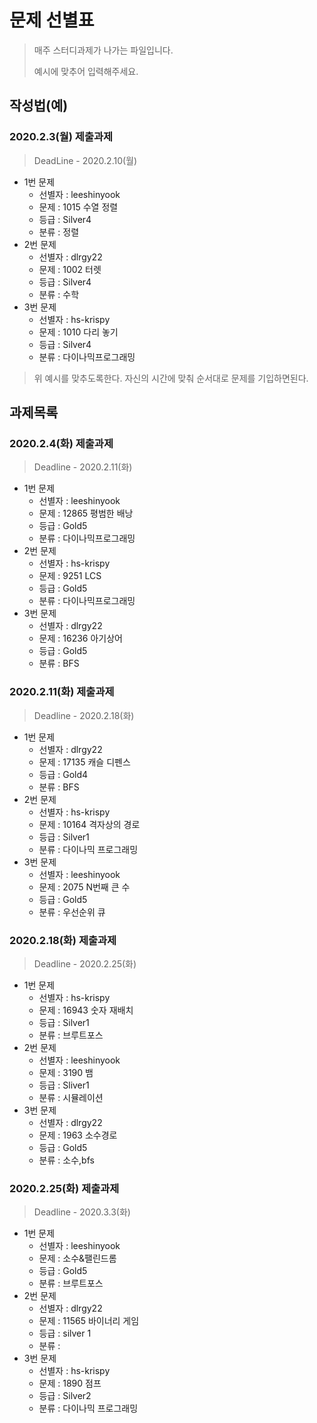 # 문제 선별표

> 매주 스터디과제가 나가는 파일입니다.
>
> 예시에 맞추어 입력해주세요.

## 작성법(예)

### 2020.2.3(월) 제출과제

>  DeadLine - 2020.2.10(월)

- 1번 문제
  - 선별자 : leeshinyook
  - 문제 : 1015 수열 정렬 
  - 등급 : Silver4
  - 분류 : 정렬
- 2번 문제
  - 선별자 : dlrgy22
  - 문제 : 1002 터렛  
  - 등급 : Silver4
  - 분류 : 수학 
- 3번 문제
  - 선별자 : hs-krispy
  - 문제 : 1010 다리 놓기 
  - 등급 : Silver4
  - 분류 : 다이나믹프로그래밍



> 위 예시를 맞추도록한다. 자신의 시간에 맞춰 순서대로 문제를 기입하면된다.



## 과제목록

### 2020.2.4(화) 제출과제

> Deadline - 2020.2.11(화)

- 1번 문제
  - 선별자 : leeshinyook
  - 문제 : 12865 평범한 배낭
  - 등급 :  Gold5
  - 분류 : 다이나믹프로그래밍
- 2번 문제
  - 선별자 : hs-krispy
  - 문제 :  9251 LCS
  - 등급 : Gold5
  - 분류 : 다이나믹프로그래밍
- 3번 문제
  - 선별자 : dlrgy22
  - 문제 : 16236 아기상어
  - 등급 : Gold5
  - 분류 : BFS


### 2020.2.11(화) 제출과제

> Deadline - 2020.2.18(화)

- 1번 문제
  - 선별자 : dlrgy22
  - 문제 : 17135 캐슬 디펜스
  - 등급 : Gold4
  - 분류 : BFS
- 2번 문제
  - 선별자 : hs-krispy
  - 문제 : 10164 격자상의 경로
  - 등급 : Silver1
  - 분류 : 다이나믹 프로그래밍
- 3번 문제
  - 선별자 : leeshinyook
  - 문제 : 2075 N번째 큰 수
  - 등급 : Gold5
  - 분류 : 우선순위 큐


### 2020.2.18(화) 제출과제

> Deadline - 2020.2.25(화)

- 1번 문제
  - 선별자 : hs-krispy
  - 문제 : 16943 숫자 재배치
  - 등급 : Silver1
  - 분류 : 브루트포스
- 2번 문제
  - 선별자 : leeshinyook
  - 문제 : 3190 뱀
  - 등급 : Sliver1
  - 분류 : 시뮬레이션
- 3번 문제
  - 선별자 : dlrgy22
  - 문제 : 1963 소수경로
  - 등급 : Gold5
  - 분류 : 소수,bfs


### 2020.2.25(화) 제출과제

> Deadline - 2020.3.3(화)

- 1번 문제
  - 선별자 : leeshinyook
  - 문제 : 소수&팰린드롬
  - 등급 : Gold5
  - 분류 : 브루트포스
- 2번 문제
  - 선별자 : dlrgy22
  - 문제 : 11565 바이너리 게임
  - 등급 : silver 1 
  - 분류 : 
- 3번 문제
  - 선별자 : hs-krispy
  - 문제 : 1890 점프
  - 등급 : Silver2
  - 분류 : 다이나믹 프로그래밍

